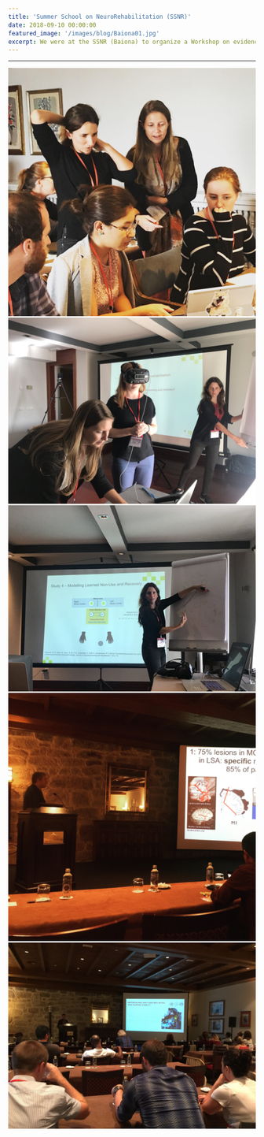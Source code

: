 ```yaml
---
title: 'Summer School on NeuroRehabilitation (SSNR)'
date: 2018-09-10 00:00:00
featured_image: '/images/blog/Baiona01.jpg'
excerpt: We were at the SSNR (Baiona) to organize a Workshop on evidence-based neurorehabilitation technologies using the Rehabilitation Gaming System.
---
```

---

<div class="gallery" data-columns="3">
	<img src="/images/blog/Baiona01.jpg">
	<img src="/images/blog/Baiona02.jpg">
	<img src="/images/blog/Baiona03.jpg">
        <img src="/images/blog/Baiona04.jpg">
        <img src="/images/blog/Baiona05.jpg">
</div>

